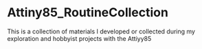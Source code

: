 # Attiny85_RoutineCollection
This is a collection of materials I developed or collected during my exploration and hobbyist projects with the Attiyy85
